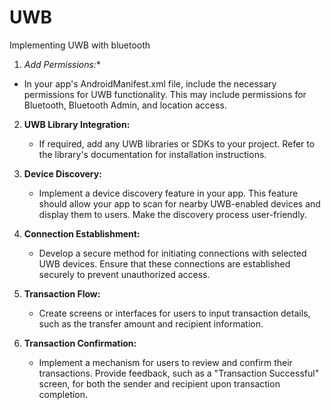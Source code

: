 # UWB

Implementing UWB with bluetooth

1. *Add Permissions:**

- In your app's AndroidManifest.xml file, include the necessary permissions for UWB functionality.
  This may include permissions for Bluetooth, Bluetooth Admin, and location access.

2. **UWB Library Integration:**

    - If required, add any UWB libraries or SDKs to your project. Refer to the library's
      documentation for installation instructions.

3. **Device Discovery:**

    - Implement a device discovery feature in your app. This feature should allow your app to scan
      for nearby UWB-enabled devices and display them to users. Make the discovery process
      user-friendly.

4. **Connection Establishment:**

    - Develop a secure method for initiating connections with selected UWB devices. Ensure that
      these connections are established securely to prevent unauthorized access.

5. **Transaction Flow:**

    - Create screens or interfaces for users to input transaction details, such as the transfer
      amount and recipient information.

6. **Transaction Confirmation:**

    - Implement a mechanism for users to review and confirm their transactions. Provide feedback,
      such as a "Transaction Successful" screen, for both the sender and recipient upon transaction
      completion.

